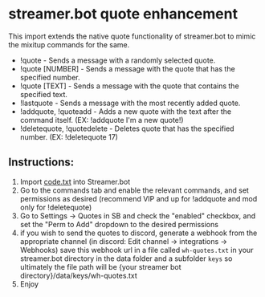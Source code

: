 # streamer.bot quote enhancement

This import extends the native quote functionality of streamer.bot to mimic the mixitup commands for the same.

* !quote - Sends a message with a randomly selected quote.
* !quote [NUMBER] - Sends a message with the quote that has the specified number.
* !quote [TEXT] - Sends a message with the quote that contains the specified text.
* !lastquote - Sends a message with the most recently added quote.
* !addquote, !quoteadd - Adds a new quote with the text after the command itself. (EX: !addquote I'm a new quote!)
* !deletequote, !quotedelete - Deletes quote that has the specified number. (EX: !deletequote 17)

## Instructions:
1) Import [code.txt](https://raw.githubusercontent.com/phlare/streamer-bot-examples/main/quotes/code.txt) into Streamer.bot
2) Go to the commands tab and enable the relevant commands, and set permissions as desired (recommend VIP and up for !addquote and mod only for !deletequote)
3) Go to Settings -> Quotes in SB and check the "enabled" checkbox, and set the "Perm to Add" dropdown to the desired permissions
4) if you wish to send the quotes to discord, generate a webhook from the appropriate channel (in discord: Edit channel -> integrations -> Webhooks)
save this webhook url in a file called `wh-quotes.txt` in your streamer.bot directory in the data folder and a subfolder `keys`  so ultimately the file path will be {your streamer bot directory}/data/keys/wh-quotes.txt
5) Enjoy